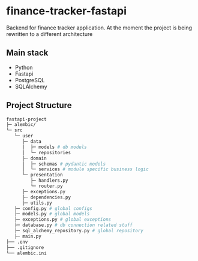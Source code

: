 # finance-tracker-fastapi

Backend for finance tracker application.
At the moment the project is being rewritten to a different architecture

## Main stack

- Python
- Fastapi
- PostgreSQL
- SQLAlchemy

## Project Structure

```bash
fastapi-project
├─ alembic/
└─ src
   └─ user
      ├─ data
      │  ├─ models # db models
      │  └─ repositories
      ├─ domain
      │  ├─ schemas # pydantic models
      │  └─ services # module specific business logic
      └─ presentation
         ├─ handlers.py
         └─ router.py
      ├─ exceptions.py
      ├─ dependencies.py
      ├─ utils.py
   ├─ config.py # global configs
   ├─ models.py # global models
   ├─ exceptions.py # global exceptions
   ├─ database.py # db connection related stuff
   ├─ sql_alchemy_repository.py # global repository
   ├─ main.py
├── .env
├── .gitignore
└── alembic.ini
```
